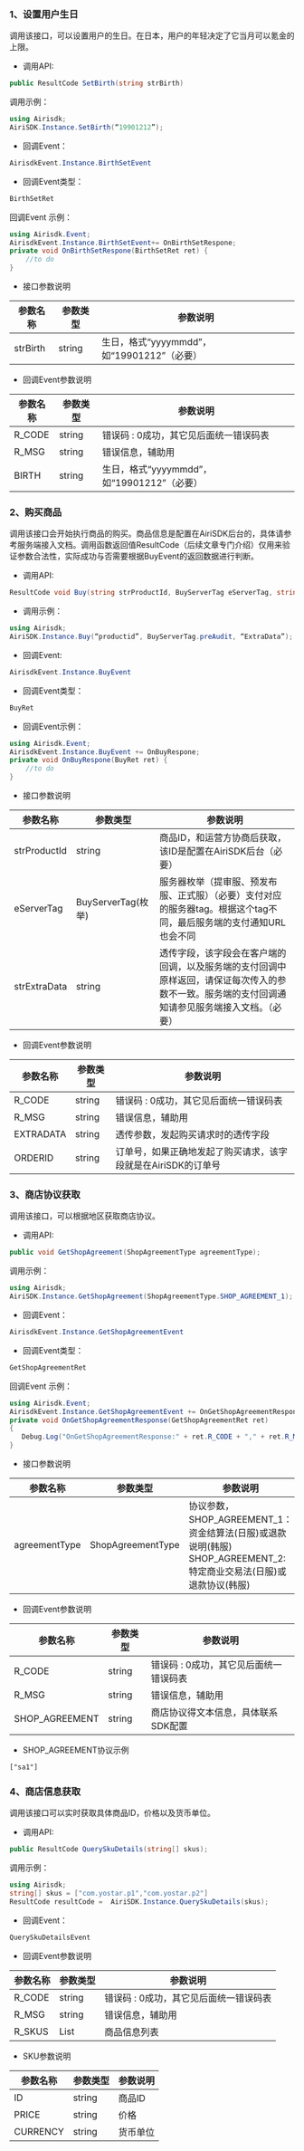 ### 1、设置用户生日

调用该接口，可以设置用户的生日。在日本，用户的年轻决定了它当月可以氪金的上限。

+ 调用API: 	
```csharp
public ResultCode SetBirth(string strBirth)
```
调用示例： 
```csharp
using Airisdk;
AiriSDK.Instance.SetBirth(“19901212”);
```
+ 回调Event：	
```csharp
AirisdkEvent.Instance.BirthSetEvent
```
+ 回调Event类型：
```csharp
BirthSetRet
```
回调Event 示例：
```csharp
using Airisdk.Event;
AirisdkEvent.Instance.BirthSetEvent+= OnBirthSetRespone;
private void OnBirthSetRespone(BirthSetRet ret) {  
	//to do  
} 
```
+ 接口参数说明

| 参数名称 | 参数类型 | 参数说明 |
| ------ | ------ | ------ |
| strBirth | string | 生日，格式“yyyymmdd”，如“19901212”（必要） |

+ 回调Event参数说明

| 参数名称 | 参数类型 | 参数说明 |
| ------ | ------ | ------ |
| R_CODE | string | 错误码 : 0成功，其它见后面统一错误码表 |
| R_MSG | string | 错误信息，辅助用 |
| BIRTH | string | 生日，格式“yyyymmdd”，如“19901212”（必要） |

### 2、购买商品

调用该接口会开始执行商品的购买。商品信息是配置在AiriSDK后台的，具体请参考服务端接入文档。调用函数返回值ResultCode（后续文章专门介绍）仅用来验证参数合法性，实际成功与否需要根据BuyEvent的返回数据进行判断。

+ 调用API:
```csharp
ResultCode void Buy(string strProductId, BuyServerTag eServerTag, string strExtraData)
```

+ 调用示例： 
```csharp
using Airisdk;
AiriSDK.Instance.Buy(“productid”, BuyServerTag.preAudit, “ExtraData”);
```

+ 回调Event:		
```csharp
AirisdkEvent.Instance.BuyEvent 
```
+ 回调Event类型：	
```csharp
BuyRet
```

+ 回调Event示例：
```csharp
using Airisdk.Event;
AirisdkEvent.Instance.BuyEvent += OnBuyRespone;
private void OnBuyRespone(BuyRet ret) {  
	//to do  
} 
```
+ 接口参数说明

| 参数名称 | 参数类型 | 参数说明 |
| ------ | ------ | ------ |
| strProductId | string | 商品ID，和运营方协商后获取，该ID是配置在AiriSDK后台（必要） |
| eServerTag  | BuyServerTag(枚举) | 服务器枚举（提审服、预发布服、正式服）（必要）支付对应的服务器tag。根据这个tag不同，最后服务端的支付通知URL也会不同 |
| strExtraData  | string | 透传字段，该字段会在客户端的回调，以及服务端的支付回调中原样返回，请保证每次传入的参数不一致。服务端的支付回调通知请参见服务端接入文档。（必要） |

+ 回调Event参数说明

| 参数名称 | 参数类型 | 参数说明 |
| ------ | ------ | ------ |
| R_CODE | string | 错误码 : 0成功，其它见后面统一错误码表 |
| R_MSG | string | 错误信息，辅助用 |
| EXTRADATA | string | 透传参数，发起购买请求时的透传字段 |
| ORDERID | string | 订单号，如果正确地发起了购买请求，该字段就是在AiriSDK的订单号 |

### 3、商店协议获取

调用该接口，可以根据地区获取商店协议。

+ 调用API: 	
```csharp
public void GetShopAgreement(ShopAgreementType agreementType);
```
调用示例： 
```csharp
using Airisdk;
AiriSDK.Instance.GetShopAgreement(ShopAgreementType.SHOP_AGREEMENT_1);
```
+ 回调Event：	
```csharp
AirisdkEvent.Instance.GetShopAgreementEvent
```
+ 回调Event类型：
```csharp
GetShopAgreementRet
```
回调Event 示例：
```csharp
using Airisdk.Event;
AirisdkEvent.Instance.GetShopAgreementEvent += OnGetShopAgreementResponse;
private void OnGetShopAgreementResponse(GetShopAgreementRet ret)
{
   Debug.Log("OnGetShopAgreementResponse:" + ret.R_CODE + "," + ret.R_MSG + "," + ret.SHOP_AGREEMENT);
}
```
+ 接口参数说明

| 参数名称 | 参数类型 | 参数说明 |
| ------ | ------ | ------ |
| agreementType | ShopAgreementType | 协议参数，SHOP_AGREEMENT_1：资金结算法(日服)或退款说明(韩服) SHOP_AGREEMENT_2:特定商业交易法(日服)或退款协议(韩服) |

+ 回调Event参数说明

| 参数名称 | 参数类型 | 参数说明 |
| ------ | ------ | ------ |
| R_CODE | string | 错误码 : 0成功，其它见后面统一错误码表 |
| R_MSG | string | 错误信息，辅助用 |
| SHOP_AGREEMENT | string | 商店协议得文本信息，具体联系SDK配置 |

+ SHOP_AGREEMENT协议示例
```
["sa1"]
```
### 4、商店信息获取

调用该接口可以实时获取具体商品ID，价格以及货币单位。

+ 调用API: 

```csharp
public ResultCode QuerySkuDetails(string[] skus);
```
调用示例： 

```csharp
using Airisdk;
string[] skus = ["com.yostar.p1","com.yostar.p2"]
ResultCode resultCode =  AiriSDK.Instance.QuerySkuDetails(skus);
```
+ 回调Event：

```csharp
QuerySkuDetailsEvent
```

+ 回调Event参数说明

| 参数名称 | 参数类型 | 参数说明 |
| ------ | ------ | ------ |
| R_CODE | string | 错误码 : 0成功，其它见后面统一错误码表 |
| R_MSG | string | 错误信息，辅助用 |
| R_SKUS | List<SKU> | 商品信息列表 |

+ SKU参数说明

| 参数名称 | 参数类型 | 参数说明 |
| ------ | ------ | ------ |
| ID | string | 商品ID |
| PRICE | string | 价格 |
| CURRENCY | string | 货币单位 |

